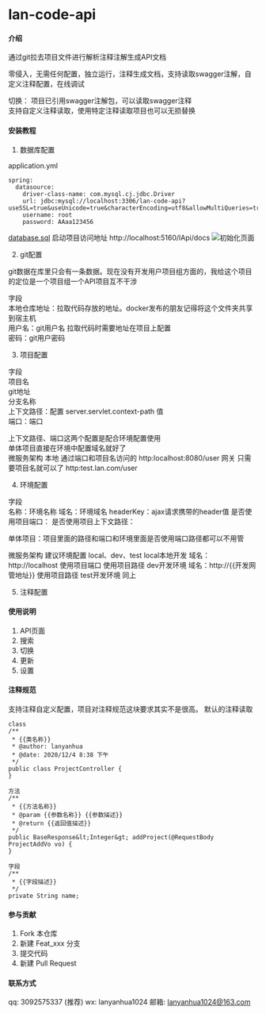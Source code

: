# lan-code-api

#### 介绍
通过git拉去项目文件进行解析注释注解生成API文档

零侵入，无需任何配置，独立运行，注释生成文档，支持读取swagger注解，自定义注释配置，在线调试  

切换： 
项目已引用swagger注解包，可以读取swagger注释  
支持自定义注释读取，使用特定注释读取项目也可以无损替换  

#### 安装教程

1.  数据库配置

application.yml
```
spring:
  datasource:
    driver-class-name: com.mysql.cj.jdbc.Driver
    url: jdbc:mysql://localhost:3306/lan-code-api?useSSL=true&useUnicode=true&characterEncoding=utf8&allowMultiQueries=true
    username: root
    password: AAaa123456
```
[database.sql](https://gitee.com/lanyanhua/lan-code-api/blob/master/database.sql)
启动项目访问地址 http://localhost:5160/lApi/docs
![初始化页面](https://images.gitee.com/uploads/images/2020/1222/125336_1ce8bcfd_1793098.png "屏幕截图.png")  

2.  git配置

git数据在库里只会有一条数据。现在没有开发用户项目组方面的，我给这个项目的定位是一个项目组一个API项目互不干涉  

字段  
本地仓库地址：拉取代码存放的地址。docker发布的朋友记得将这个文件夹共享到宿主机  
用户名：git用户名 拉取代码时需要地址在项目上配置  
密码：git用户密码  

3.  项目配置

字段    
项目名  
git地址  
分支名称  
上下文路径：配置 server.servlet.context-path 值  
端口：端口  

上下文路径、端口这两个配置是配合环境配置使用  
单体项目直接在环境中配置域名就好了  
微服务架构
本地 通过端口和项目名访问的  http:localhost:8080/user
网关 只需要项目名就可以了  http:test.lan.com/user

4.  环境配置

字段  
名称：环境名称
域名：环境域名
headerKey：ajax请求携带的header值
是否使用项目端口：
是否使用项目上下文路径：

单体项目：项目里面的路径和端口和环境里面是否使用端口路径都可以不用管

微服务架构
建议环境配置 local、dev、test
local本地开发 域名：http://localhost 使用项目端口 使用项目路径
dev开发环境 域名：http://{{开发网管地址}} 使用项目路径
test开发环境 同上


5.  注释配置


#### 使用说明

1.  API页面
2.  搜索
3.  切换
4.  更新
5.  设置

#### 注释规范

支持注释自定义配置，项目对注释规范这块要求其实不是很高。
默认的注释读取  

```
class
/**
 * {{类名称}}
 * @author: lanyanhua
 * @date: 2020/12/4 8:38 下午
 */
public class ProjectController {
}

方法
/**
 * {{方法名称}}
 * @param {{参数名称}} {{参数描述}}
 * @return {{返回值描述}}
 */
public BaseResponse&lt;Integer&gt; addProject(@RequestBody ProjectAddVo vo) {
}

字段
/**
 * {{字段描述}}
 */
private String name;
```


#### 参与贡献

1.  Fork 本仓库
2.  新建 Feat_xxx 分支
3.  提交代码
4.  新建 Pull Request

#### 联系方式

qq: 3092575337 (推荐)
wx: lanyanhua1024
邮箱: lanyanhua1024@163.com
